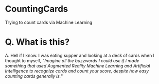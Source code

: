 # CountingCards
Trying to count cards via Machine Learning


# Q. What is this?
A. Hell if I know. I was eating supper and looking at a deck of cards when I thought to myself, "*Imagine all the buzzwords I could use if I made something that used Augmented Reality Machine Learning and Artificial Intelligence to recognize cards and count your score, despite how easy counting cards generally is.*"
